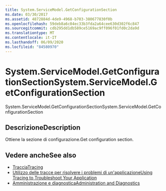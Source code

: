 ```yaml
---
title: System.ServiceModel.GetConfigurationSection
ms.date: 03/30/2017
ms.assetid: 4872884d-4de9-4968-b703-380677830f0b
ms.openlocfilehash: 59deb8a6c04ec33b3fda2a64cee630d302f6c847
ms.sourcegitcommit: cdb295dd1db589ce5169ac9ff096f01fd0c2da9d
ms.translationtype: MT
ms.contentlocale: it-IT
ms.lasthandoff: 06/09/2020
ms.locfileid: "84580970"
---
```

# <a name="systemservicemodelgetconfigurationsection"></a><span data-ttu-id="b63b2-102">System.ServiceModel.GetConfigurationSection</span><span class="sxs-lookup"><span data-stu-id="b63b2-102">System.ServiceModel.GetConfigurationSection</span></span>
<span data-ttu-id="b63b2-103">System.ServiceModel.GetConfigurationSection</span><span class="sxs-lookup"><span data-stu-id="b63b2-103">System.ServiceModel.GetConfigurationSection</span></span>  
  
## <a name="description"></a><span data-ttu-id="b63b2-104">Descrizione</span><span class="sxs-lookup"><span data-stu-id="b63b2-104">Description</span></span>  
 <span data-ttu-id="b63b2-105">Ottiene la sezione di configurazione.</span><span class="sxs-lookup"><span data-stu-id="b63b2-105">Get configuration section.</span></span>  
  
## <a name="see-also"></a><span data-ttu-id="b63b2-106">Vedere anche</span><span class="sxs-lookup"><span data-stu-id="b63b2-106">See also</span></span>

- [<span data-ttu-id="b63b2-107">Traccia</span><span class="sxs-lookup"><span data-stu-id="b63b2-107">Tracing</span></span>](index.md)
- [<span data-ttu-id="b63b2-108">Utilizzo delle tracce per risolvere i problemi di un'applicazione</span><span class="sxs-lookup"><span data-stu-id="b63b2-108">Using Tracing to Troubleshoot Your Application</span></span>](using-tracing-to-troubleshoot-your-application.md)
- [<span data-ttu-id="b63b2-109">Amministrazione e diagnostica</span><span class="sxs-lookup"><span data-stu-id="b63b2-109">Administration and Diagnostics</span></span>](../index.md)
